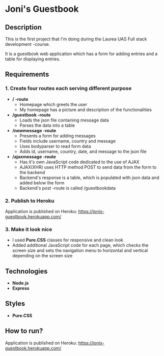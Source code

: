 # Joni's Guestbook

## Description

This is the first project that I'm doing during the Laurea UAS Full stack development -course.

It is a guestbook web application which has a form for adding entries and a table for displaying entries.

## Requirements

### 1. Create four routes each serving different purpose
- **/ -route**
	- Homepage which greets the user
	- My homepage has a picture and description of the functionalities
- **/guestbook -route**
	- Loads the json file containing message data
	- Parses the data into a table
- **/newmessage -route**
	- Presents a form for adding messages
	- Fields include username, country and message
	- Uses bodyparser to read form data
	- Adds id, username, country, date, and message to the json file
- **/ajaxmessage -route**
	- Has it's own JavaScript code dedicated to the use of AJAX
	- AJAX(XHR) uses HTTP method POST to send data from the form to the backend
	- Backend's response is a table, which is populated with json data
	  and added below the form
	- Backend's post -route is called /guestbookdata
	
### 2. Publish to Heroku

Application is published on Heroku: https://jonis-guestbook.herokuapp.com/

### 3. Make it look nice

- I used **Pure.CSS** classes for responsive and clean look
- Added additional JavaScript code for each page, which
  checks the screen size and sets the navigation menu
  to horizontal and vertical depending on the screen size

## Technologies

- **Node.js**
- **Express**

## Styles

- **Pure.CSS** 

## How to run?

Application is published on Heroku: https://jonis-guestbook.herokuapp.com/